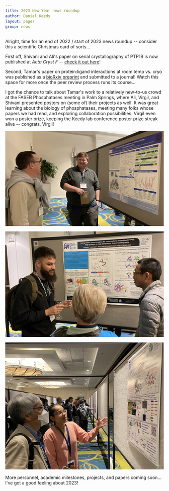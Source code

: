 ```yaml
---
title: 2023 New Year news roundup
author: Daniel Keedy
layout: pages
group: news
---
```


Alright, time for an end of 2022 / start of 2023 news roundup -- consider this a scientific Christmas card of sorts...

First off, Shivani and Ali's paper on serial crystallography of PTP1B is now published at _Acta Cryst F_ -- [check it out here](https://onlinelibrary.wiley.com/iucr/doi/10.1107/S2053230X22011645)!

Second, Tamar's paper on protein:ligand interactions at room temp vs. cryo was published as a [bioRxiv preprint](https://www.biorxiv.org/content/10.1101/2022.11.02.514751v1) and submitted to a journal! Watch this space for more once the peer review process runs its course...

I got the chance to talk about Tamar's work to a relatively new-to-us crowd at the FASEB Phosphatases meeting in Palm Springs, where Ali, Virgil, and Shivani presented posters on (some of) their projects as well.  It was great learning about the biology of phosphatases, meeting many folks whose papers we had read, and exploring collaboration possibilities. Virgil even won a poster prize, keeping the Keedy lab conference poster prize streak alive -- congrats, Virgil!

<span class="image fit"><img src="/images/FASEB_2022_poster_VW.jpg" alt="Virgil at his *award-winning* FASEB poster!" class="img-responsive"></span>

<span class="image fit"><img src="/images/FASEB_2022_poster_AE.jpg" alt="Ali at his FASEB poster" class="img-responsive"></span>

<span class="image fit"><img src="/images/FASEB_2022_poster_SS.jpg" alt="Shivani at her FASEB poster" class="img-responsive"></span>

More personnel, academic milestones, projects, and papers coming soon... I've got a good feeling about 2023!
